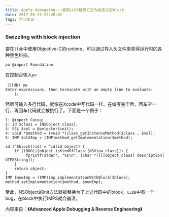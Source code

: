 ```yaml
---
title: Apple debugging---使用LLDB替换方法为自定义的block
date: 2017-05-25 22:26:02
tags: 学习笔记
---
```


### Swizzling with block injection

要在`lldb`中使用Objective-C的runtime，可以通过导入头文件来获得运行时的各种黑色科技。

	po @import Foundation

<!--more-->
	
在控制台输入`po`

	（lldb) po 
	Enter expressions, then terminate with an empty line to evaluate:
		1:
		
然后可输入多行代码，就像在Xcode中写代码一样。在编写完毕后，回车空一行，再回车代码就会被执行了。下面是一个例子：

	1: @import Cocoa; 
  	2: id $class = [NSObject class]; 
  	3: SEL $sel = @selector(init); 
 	4: void *$method = (void *)class_getInstanceMethod($class , $sel); 
  	5: IMP $oldImp = (IMP)method_getImplementation($method); 
	
	id (^$block)(id) = ^id(id object) { 
		if ((BOOL)[object isKindOfClass:[NSView class]]) {
			 fprintf(stderr, "%s\n", (char *)[[[object class] description] UTF8String]); 
		} 
		return object;
	}
	IMP $newImp = (IMP)imp_implementationWithBlock($block);
	method_setImplementation($method, $newImp);
	
	
至此，NSObject的init方法就被替换为了上述代码中的block，`LLDB`中有一个bug，在block中执行IMPS就会崩溃。

内容来自：__《Advanced Apple Debugging & Reverse Engineering》__